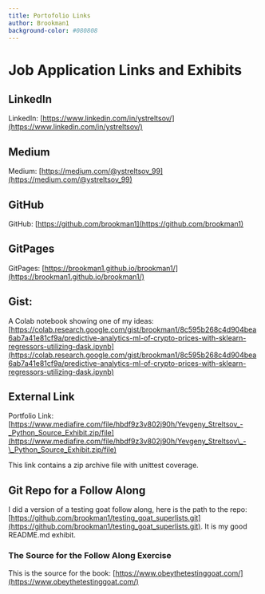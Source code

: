 ```yaml
---
title: Portofolio Links
author: Brookman1
background-color: #080808
---
```



# Job Application Links and Exhibits

## LinkedIn
LinkedIn: [https://www.linkedin.com/in/ystreltsov/](https://www.linkedin.com/in/ystreltsov/)

## Medium
Medium: [https://medium.com/@ystreltsov_99](https://medium.com/@ystreltsov_99)

## GitHub
GitHub: [https://github.com/brookman1](https://github.com/brookman1)

## GitPages
GitPages: [https://brookman1.github.io/brookman1/](https://brookman1.github.io/brookman1/)

## Gist: 
A Colab notebook showing one of my ideas:
[https://colab.research.google.com/gist/brookman1/8c595b268c4d904bea6ab7a41e81cf9a/predictive-analytics-ml-of-crypto-prices-with-sklearn-regressors-utilizing-dask.ipynb](https://colab.research.google.com/gist/brookman1/8c595b268c4d904bea6ab7a41e81cf9a/predictive-analytics-ml-of-crypto-prices-with-sklearn-regressors-utilizing-dask.ipynb)


## External Link
Portfolio Link: [https://www.mediafire.com/file/hbdf9z3v802j90h/Yevgeny_Streltsov_-_Python_Source_Exhibit.zip/file](https://www.mediafire.com/file/hbdf9z3v802j90h/Yevgeny_Streltsov\_-\_Python_Source_Exhibit.zip/file)

This link contains a zip archive file with unittest coverage.

## Git Repo for a Follow Along
I did a version of a testing goat follow along, here is the path to the repo:
[https://github.com/brookman1/testing_goat_superlists.git](https://github.com/brookman1/testing_goat_superlists.git).  It is my good README.md exhibit.

### The Source for the Follow Along Exercise
This is the source for the book: [https://www.obeythetestinggoat.com/](https://www.obeythetestinggoat.com/)
